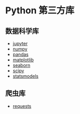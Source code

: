 # Python 第三方库

## 数据科学库

* [jupyter](jupyter/README.md)
* [numpy](numpy/README.md)
* [pandas](pandas/README.md)
* [matplotlib](matplotlib/README.md)
* [seaborn](seaborn/README.md)
* [scipy](scipy/README.md)
* [statsmodels](statsmodels/README.md)

## 爬虫库

* [requests](requests/README.md)

<!--
* [scrapy](scrapy/README.md)
* [beautifulsoup4](beautifulsoup4/README.md)
-->
